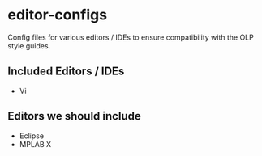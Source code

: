 # editor-configs
Config files for various editors / IDEs to ensure compatibility with the OLP style guides. 

## Included Editors / IDEs

* Vi

## Editors we should include

* Eclipse
* MPLAB X
